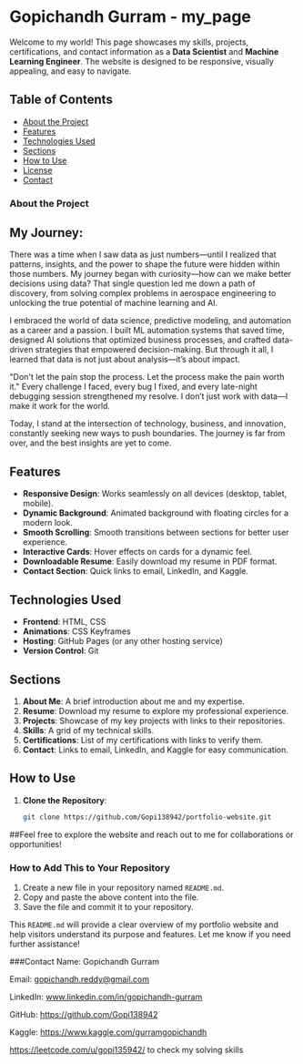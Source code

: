 #  Gopichandh Gurram - my_page


Welcome to my world! This page showcases my skills, projects, certifications, and contact information as a **Data Scientist** and **Machine Learning Engineer**. The website is designed to be responsive, visually appealing, and easy to navigate.

## Table of Contents

- [About the Project](#about-the-project)
- [Features](#features)
- [Technologies Used](#technologies-used)
- [Sections](#sections)
- [How to Use](#how-to-use)
- [License](#license)
- [Contact](#contact)

### About the Project

## My Journey:
There was a time when I saw data as just numbers—until I realized that patterns, insights, and the power to shape the future were hidden within those numbers. My journey began with curiosity—how can we make better decisions using data? That single question led me down a path of discovery, from solving complex problems in aerospace engineering to unlocking the true potential of machine learning and AI.

I embraced the world of data science, predictive modeling, and automation as a career and a passion. I built ML automation systems that saved time, designed AI solutions that optimized business processes, and crafted data-driven strategies that empowered decision-making. But through it all, I learned that data is not just about analysis—it’s about impact.

"Don't let the pain stop the process. Let the process make the pain worth it."
Every challenge I faced, every bug I fixed, and every late-night debugging session strengthened my resolve. I don’t just work with data—I make it work for the world.

Today, I stand at the intersection of technology, business, and innovation, constantly seeking new ways to push boundaries. The journey is far from over, and the best insights are yet to come.


## Features

- **Responsive Design**: Works seamlessly on all devices (desktop, tablet, mobile).
- **Dynamic Background**: Animated background with floating circles for a modern look.
- **Smooth Scrolling**: Smooth transitions between sections for better user experience.
- **Interactive Cards**: Hover effects on cards for a dynamic feel.
- **Downloadable Resume**: Easily download my resume in PDF format.
- **Contact Section**: Quick links to email, LinkedIn, and Kaggle.

## Technologies Used

- **Frontend**: HTML, CSS
- **Animations**: CSS Keyframes
- **Hosting**: GitHub Pages (or any other hosting service)
- **Version Control**: Git

## Sections

1. **About Me**: A brief introduction about me and my expertise.
2. **Resume**: Download my resume to explore my professional experience.
3. **Projects**: Showcase of my key projects with links to their repositories.
4. **Skills**: A grid of my technical skills.
5. **Certifications**: List of my certifications with links to verify them.
6. **Contact**: Links to email, LinkedIn, and Kaggle for easy communication.

## How to Use

1. **Clone the Repository**:
   ```bash
   git clone https://github.com/Gopi138942/portfolio-website.git
##Feel free to explore the website and reach out to me for collaborations or opportunities!
### How to Add This to Your Repository

1. Create a new file in your repository named `README.md`.
2. Copy and paste the above content into the file.
3. Save the file and commit it to your repository.

This `README.md` will provide a clear overview of my portfolio website and help visitors understand its purpose and features. Let me know if you need further assistance!

###Contact
Name: Gopichandh Gurram

Email: gopichandh.reddy@gmail.com

LinkedIn: www.linkedin.com/in/gopichandh-gurram

GitHub: https://github.com/Gopi138942

Kaggle: https://www.kaggle.com/gurramgopichandh

https://leetcode.com/u/gopi135942/ to check my solving skills
